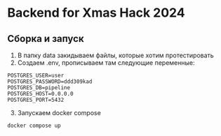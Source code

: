 # Backend for Xmas Hack 2024

## Сборка и запуск

1. В папку data закидываем файлы, которые хотим протестировать
2. Создаем .env, прописываем там следующие переменные:

```
POSTGRES_USER=user
POSTGRES_PASSWORD=ddd309kad
POSTGRES_DB=pipeline
POSTGRES_HOST=0.0.0.0
POSTGRES_PORT=5432
```

3. Запускаем docker compose

```
docker compose up
```
